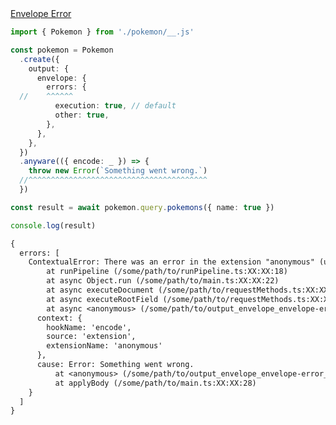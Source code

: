<div class="ExampleSnippet">
<a href="../../examples/output/envelope-error">Envelope Error</a>

<!-- dprint-ignore-start -->
```ts twoslash
import { Pokemon } from './pokemon/__.js'

const pokemon = Pokemon
  .create({
    output: {
      envelope: {
        errors: {
  //    ^^^^^^
          execution: true, // default
          other: true,
        },
      },
    },
  })
  .anyware(({ encode: _ }) => {
    throw new Error(`Something went wrong.`)
  //^^^^^^^^^^^^^^^^^^^^^^^^^^^^^^^^^^^^^^^^
  })

const result = await pokemon.query.pokemons({ name: true })

console.log(result)
```
<!-- dprint-ignore-end -->

<!-- dprint-ignore-start -->
```txt
{
  errors: [
    ContextualError: There was an error in the extension "anonymous" (use named functions to improve this error message) while running hook "encode".
        at runPipeline (/some/path/to/runPipeline.ts:XX:XX:18)
        at async Object.run (/some/path/to/main.ts:XX:XX:22)
        at async executeDocument (/some/path/to/requestMethods.ts:XX:XX:18)
        at async executeRootField (/some/path/to/requestMethods.ts:XX:XX:18)
        at async <anonymous> (/some/path/to/output_envelope_envelope-error__envelope-error.ts:XX:XX:16) {
      context: {
        hookName: 'encode',
        source: 'extension',
        extensionName: 'anonymous'
      },
      cause: Error: Something went wrong.
          at <anonymous> (/some/path/to/output_envelope_envelope-error__envelope-error.ts:XX:XX:11)
          at applyBody (/some/path/to/main.ts:XX:XX:28)
    }
  ]
}
```
<!-- dprint-ignore-end -->

</div>
